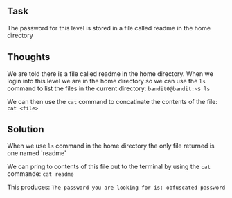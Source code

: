 <h2>Task</h2>

The password for this level is stored in a file called readme in the home directory


<h2>Thoughts</h2>

We are told there is a file called readme in the home directory. When we login into this level we are in the home directory so we can use the ```ls``` command to list the files in the current directory: ```bandit0@bandit:~$ ls```

We can then use the ```cat``` command to concatinate the contents of the file: ```cat <file>```

<h2>Solution</h2>

When we use ```ls``` command in the home directory the only file returned is one named 'readme'

We can pring to contents of this file out to the terminal by using the ```cat``` commande: ```cat readme```

This produces: ```The password you are looking for is: obfuscated password```
